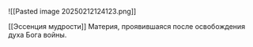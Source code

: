 ![[Pasted image 20250212124123.png]]

[[Эссенция мудрости]]
Материя, проявившаяся после освобождения духа Бога войны.
